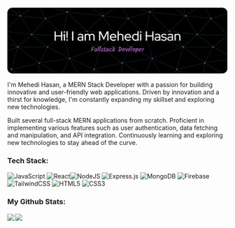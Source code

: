 ![Header](./header-image.png)

I'm Mehedi Hasan, a MERN Stack Developer with a passion for building innovative and user-friendly web applications. Driven by innovation and a thirst for knowledge, I'm constantly expanding my skillset and exploring new technologies.

<!-- ### Highlights: -->

Built several full-stack MERN applications from scratch.
Proficient in implementing various features such as user authentication, data fetching and manipulation, and API integration.
Continuously learning and exploring new technologies to stay ahead of the curve.

### Tech Stack:

![JavaScript](https://img.shields.io/badge/javascript-%23323330.svg?style=for-the-badge&logo=javascript&logoColor=%23F7DF1E) ![React](https://img.shields.io/badge/react-%2320232a.svg?style=for-the-badge&logo=react&logoColor=%2361DAFB)![NodeJS](https://img.shields.io/badge/node.js-6DA55F?style=for-the-badge&logo=node.js&logoColor=white) ![Express.js](https://img.shields.io/badge/express.js-%23404d59.svg?style=for-the-badge&logo=express&logoColor=%2361DAFB) ![MongoDB](https://img.shields.io/badge/MongoDB-%234ea94b.svg?style=for-the-badge&logo=mongodb&logoColor=white) ![Firebase](https://img.shields.io/badge/firebase-%23039BE5.svg?style=for-the-badge&logo=firebase) ![TailwindCSS](https://img.shields.io/badge/tailwindcss-%2338B2AC.svg?style=for-the-badge&logo=tailwind-css&logoColor=white) ![HTML5](https://img.shields.io/badge/html5-%23E34F26.svg?style=for-the-badge&logo=html5&logoColor=white) ![CSS3](https://img.shields.io/badge/css3-%231572B6.svg?style=for-the-badge&logo=css3&logoColor=white)

### My Github Stats:

<div style="display: flex; gap: 2px; flex-wrap: wrap;">
<a href="https://github.com/mehediy">
  <img height=180 align="center" src="https://github-readme-streak-stats.herokuapp.com?user=mehediy" />
</a>
<a href="https://github.com/mehediy">
  <img height=180 align="center" src="https://github-readme-stats.vercel.app/api/top-langs?username=mehediy&layout=compact&langs_count=8&card_width=340" />
</a>
</div>

